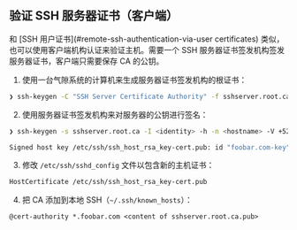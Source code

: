 ## 验证 SSH 服务器证书（客户端）

和 [SSH 用户证书](#remote-ssh-authentication-via-user certificates) 类似，也可以使用客户端机构认证来验证主机。需要一个 SSH 服务器证书签发机构签发服务器证书，客户端只需要保存 CA 的公钥。

1. 使用一台气隙系统的计算机来生成服务器证书签发机构的根证书：

  ```sh
  ❯ ssh-keygen -C "SSH Server Certificate Authority" -f sshserver.root.ca
  ```

2. 使用服务器证书签发机构来对服务器的公钥进行签名：

  ```sh
  ❯ ssh-keygen -s sshserver.root.ca -I <identity> -h -n <hostname> -V +52w /etc/ssh/ssh_host_rsa_key.pub

  Signed host key /etc/ssh/ssh_host_rsa_key-cert.pub: id "foobar.com-key" serial 0 for foobar.com valid from 2016-12-10T00:10:00 to 2017-12-09T00:10:10
  ```

3. 修改 `/etc/ssh/sshd_config` 文件以包含新的主机证书：

  ```sh
  HostCertificate /etc/ssh/ssh_host_rsa_key-cert.pub
  ```

4. 把 CA 添加到本地 SSH（`~/.ssh/known_hosts`）：

  ```
  @cert-authority *.foobar.com <content of sshserver.root.ca.pub>
  ```
